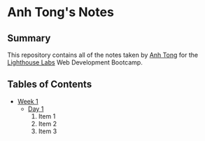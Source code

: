 # Anh Tong's Notes
## Summary
This repository contains all of the notes taken by [Anh Tong](https://github.com/kimanhtong) for the [Lighthouse Labs](https://www.lighthouselabs.ca/) Web Development Bootcamp.
## Tables of Contents
* [Week 1](/Week_1)
  * [Day 1](/Week_1/Day_1)
    1. Item 1
    2. Item 2
    3. Item 3